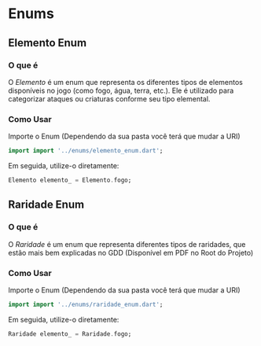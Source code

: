 # Enums #

## Elemento Enum ##

### O que é ###

O *Elemento* é um enum que representa os diferentes tipos de elementos disponíveis no jogo (como fogo, água, terra, etc.). Ele é utilizado para categorizar ataques ou criaturas conforme seu tipo elemental.

### Como Usar ###

Importe o Enum (Dependendo da sua pasta você terá que mudar a URI)

```dart
import import '../enums/elemento_enum.dart';
```

Em seguida, utilize-o diretamente:

```dart
Elemento elemento_ = Elemento.fogo;
```

## Raridade Enum ##

### O que é ###

O *Raridade* é um enum que representa diferentes tipos de raridades, que estão mais bem explicadas no GDD (Disponível em PDF no Root do Projeto)

### Como Usar ###

Importe o Enum (Dependendo da sua pasta você terá que mudar a URI)

```dart
import import '../enums/raridade_enum.dart';
```

Em seguida, utilize-o diretamente:

```dart
Raridade elemento_ = Raridade.fogo;
```
